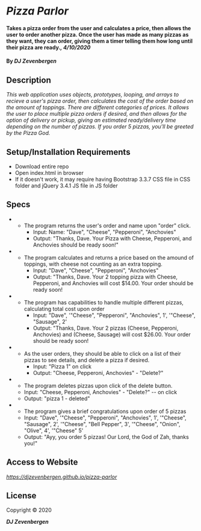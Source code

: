# _Pizza Parlor_

#### Takes a pizza order from the user and calculates a price, then allows the user to order another pizza. Once the user has made as many pizzas as they want, they can order, giving them a timer telling them how long until their pizza are ready._, 4/10/2020_

#### By _**DJ Zevenbergen**_

## Description

_This web application uses objects, prototypes, looping, and arrays to recieve a user's pizza order, then calculates the cost of the order based on the amount of toppings. There are different categories of prices. It allows the user to place multiple pizza orders if desired, and then allows for the option of delivery or pickup, giving an estimated ready/delivery time depending on the number of pizzas. If you order 5 pizzas, you'll be greeted by the Pizza God._

## Setup/Installation Requirements

* Download entire repo
* Open index.html in browser
* If it doesn't work, it may require having Bootstrap 3.3.7 CSS file in CSS folder and jQuery 3.4.1 JS file in JS folder

## Specs

* - The program returns the user's order and name upon "order" click.
    * Input: Name: "Dave", "Cheese", "Pepperoni", "Anchovies"
    * Output: "Thanks, Dave. Your Pizza with Cheese, Pepperoni, and Anchovies should be ready soon!"

* - The program calculates and returns a price based on the amound of toppings, with cheese not counting as an extra topping.
    * Input: "Dave", "Cheese", "Pepperoni", "Anchovies"
    * Output: "Thanks, Dave. Your 2 topping pizza with Cheese, Pepperoni, and Anchovies will cost $14.00. Your order should be ready soon!

* - The program has capabilities to handle multiple different pizzas, calculating total cost upon order
    * Input: "Dave", '"Cheese", "Pepperoni", "Anchovies", 1', '"Cheese", "Sausage", 2'
    * Output: "Thanks, Dave. Your 2 pizzas (Cheese, Pepperoni, Anchovies) and (Cheese, Sausage) will cost $26.00. Your order should be ready soon!


* - As the user orders, they should be able to click on a list of their pizzas to see details, and delete a pizza if desired.
    * Input: "Pizza 1" on click
    * Output: "Cheese, Pepperoni, Anchovies" - "Delete?"

* - The program deletes pizzas upon click of the delete button.
  * Input: "Cheese, Pepperoni, Anchovies" - "Delete?"  -- on click
  * Output: "pizza 1 - deleted"

* - The program gives a brief congratulations upon order of 5 pizzas
  * Input: "Dave", '"Cheese", "Pepperoni", "Anchovies", 1', '"Cheese", "Sausage", 2', '"Cheese", "Bell Pepper", 3', '"Cheese", "Onion", "Olive", 4', '"Cheese" 5'
  * Output: "Ayy, you order 5 pizzas! Our Lord, the God of Zah, thanks you!"





## Access to Website

_https://djzevenbergen.github.io/pizza-parlor_

## License

Copyright © 2020

**_DJ Zevenbergen_**